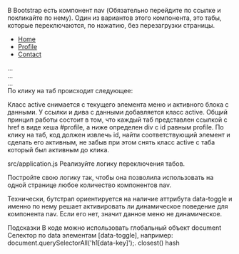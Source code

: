 В Bootstrap есть компонент nav (Обязательно перейдите по ссылке и покликайте по нему). Один из вариантов этого компонента, это табы, которые переключаются, по нажатию, без перезагрузки страницы.

<ul class="nav nav-tabs" id="myTab" role="tablist">
  <li class="nav-item">
    <a class="nav-link active" id="home-tab" data-toggle="tab" href="#home" role="tab">Home</a>
  </li>
  <li class="nav-item">
    <a class="nav-link" id="profile-tab" data-toggle="tab" href="#profile" role="tab">Profile</a>
  </li>
  <li class="nav-item">
    <a class="nav-link" id="contact-tab" data-toggle="tab" href="#contact" role="tab">Contact</a>
  </li>
</ul>
<div class="tab-content" id="myTabContent">
  <div class="tab-pane fade show active" id="home" role="tabpanel" aria-labelledby="home-tab">...</div>
  <div class="tab-pane fade" id="profile" role="tabpanel" aria-labelledby="profile-tab">...</div>
  <div class="tab-pane fade" id="contact" role="tabpanel" aria-labelledby="contact-tab">...</div>
</div>
По клику на таб происходит следующее:

Класс active снимается с текущего элемента меню и активного блока с данными.
У ссылки и дива с данными добавляется класс active.
Общий принцип работы состоит в том, что каждый таб представлен ссылкой с href в виде хеша #profile, а ниже определен div с id равным profile. По клику на таб, код должен извлечь id, найти соответствующий элемент и сделать его активным, не забыв при этом снять класс active с таба который был активным до клика.

src/application.js
Реализуйте логику переключения табов.

Постройте свою логику так, чтобы она позволила использовать на одной странице любое количество компонентов nav.

Технически, бутстрап ориентируется на наличие аттрибута data-toggle и именно по нему решает активировать ли динамическое поведение для компонента nav. Если его нет, значит данное меню не динамическое.

Подсказки
В коде можно использовать глобальный объект document
Селектор по data элементам [data-toggle], например: document.querySelectorAll('h1[data-key]');.
closest()
hash